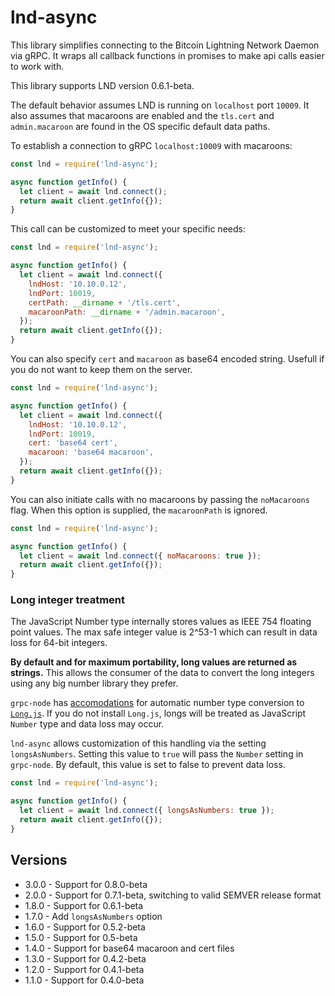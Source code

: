 # lnd-async

This library simplifies connecting to the Bitcoin Lightning Network Daemon via gRPC. It wraps all callback functions in promises to make api calls easier to work with.

This library supports LND version 0.6.1-beta.

The default behavior assumes LND is running on `localhost` port `10009`. It also assumes that macaroons are enabled and the `tls.cert` and `admin.macaroon` are found in the OS specific default data paths.

To establish a connection to gRPC `localhost:10009` with macaroons:

```javascript
const lnd = require('lnd-async');

async function getInfo() {
  let client = await lnd.connect();
  return await client.getInfo({});
}
```

This call can be customized to meet your specific needs:

```javascript
const lnd = require('lnd-async');

async function getInfo() {
  let client = await lnd.connect({
    lndHost: '10.10.0.12',
    lndPort: 10019,
    certPath: __dirname + '/tls.cert',
    macaroonPath: __dirname + '/admin.macaroon',
  });
  return await client.getInfo({});
}
```

You can also specify `cert` and `macaroon` as base64 encoded string. Usefull if you do not want to keep them on the server.

```javascript
const lnd = require('lnd-async');

async function getInfo() {
  let client = await lnd.connect({
    lndHost: '10.10.0.12',
    lndPort: 10019,
    cert: 'base64 cert',
    macaroon: 'base64 macaroon',
  });
  return await client.getInfo({});
}
```

You can also initiate calls with no macaroons by passing the `noMacaroons` flag. When this option is supplied, the `macaroonPath` is ignored.

```javascript
const lnd = require('lnd-async');

async function getInfo() {
  let client = await lnd.connect({ noMacaroons: true });
  return await client.getInfo({});
}
```

### Long integer treatment

The JavaScript Number type internally stores values as IEEE 754 floating point values. The max safe integer value is 2^53-1 which can result in data loss for 64-bit integers.

**By default and for maximum portability, long values are returned as strings.** This allows the consumer of the data to convert the long integers using any big number library they prefer.

`grpc-node` has [accomodations](https://github.com/dcodeIO/protobuf.js/blob/master/README.md#compatibility) for automatic number type conversion to [`Long.js`](https://github.com/dcodeIO/long.js). If you do not install `Long.js`, longs will be treated as JavaScript `Number` type and data loss may occur.

`lnd-async` allows customization of this handling via the setting `longsAsNumbers`. Setting this value to `true` will pass the `Number` setting in `grpc-node`. By default, this value is set to false to prevent data loss.

```javascript
const lnd = require('lnd-async');

async function getInfo() {
  let client = await lnd.connect({ longsAsNumbers: true });
  return await client.getInfo({});
}
```

## Versions

- 3.0.0 - Support for 0.8.0-beta
- 2.0.0 - Support for 0.7.1-beta, switching to valid SEMVER release format
- 1.8.0 - Support for 0.6.1-beta
- 1.7.0 - Add `longsAsNumbers` option
- 1.6.0 - Support for 0.5.2-beta
- 1.5.0 - Support for 0.5-beta
- 1.4.0 - Support for base64 macaroon and cert files
- 1.3.0 - Support for 0.4.2-beta
- 1.2.0 - Support for 0.4.1-beta
- 1.1.0 - Support for 0.4.0-beta
